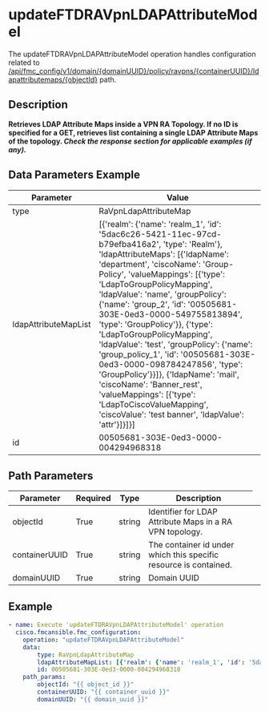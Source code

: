 # updateFTDRAVpnLDAPAttributeModel

The updateFTDRAVpnLDAPAttributeModel operation handles configuration related to [/api/fmc_config/v1/domain/{domainUUID}/policy/ravpns/{containerUUID}/ldapattributemaps/{objectId}](/paths//api/fmc_config/v1/domain/{domain_uuid}/policy/ravpns/{container_uuid}/ldapattributemaps/{object_id}.md) path.&nbsp;
## Description
**Retrieves LDAP Attribute Maps inside a VPN RA Topology. If no ID is specified for a GET, retrieves list containing a single LDAP Attribute Maps of the topology. _Check the response section for applicable examples (if any)._**

## Data Parameters Example
| Parameter | Value |
| --------- | -------- |
| type | RaVpnLdapAttributeMap |
| ldapAttributeMapList | [{'realm': {'name': 'realm_1', 'id': '5dac6c26-5421-11ec-97cd-b79efba416a2', 'type': 'Realm'}, 'ldapAttributeMaps': [{'ldapName': 'department', 'ciscoName': 'Group-Policy', 'valueMappings': [{'type': 'LdapToGroupPolicyMapping', 'ldapValue': 'name', 'groupPolicy': {'name': 'group_2', 'id': '00505681-303E-0ed3-0000-549755813894', 'type': 'GroupPolicy'}}, {'type': 'LdapToGroupPolicyMapping', 'ldapValue': 'test', 'groupPolicy': {'name': 'group_policy_1', 'id': '00505681-303E-0ed3-0000-098784247856', 'type': 'GroupPolicy'}}]}, {'ldapName': 'mail', 'ciscoName': 'Banner_rest', 'valueMappings': [{'type': 'LdapToCiscoValueMapping', 'ciscoValue': 'test banner', 'ldapValue': 'attr'}]}]}] |
| id | 00505681-303E-0ed3-0000-004294968318 |

## Path Parameters
| Parameter | Required | Type | Description |
| --------- | -------- | ---- | ----------- |
| objectId | True | string <td colspan=3> Identifier for LDAP Attribute Maps in a RA VPN topology. |
| containerUUID | True | string <td colspan=3> The container id under which this specific resource is contained. |
| domainUUID | True | string <td colspan=3> Domain UUID |

## Example
```yaml
- name: Execute 'updateFTDRAVpnLDAPAttributeModel' operation
  cisco.fmcansible.fmc_configuration:
    operation: "updateFTDRAVpnLDAPAttributeModel"
    data:
        type: RaVpnLdapAttributeMap
        ldapAttributeMapList: [{'realm': {'name': 'realm_1', 'id': '5dac6c26-5421-11ec-97cd-b79efba416a2', 'type': 'Realm'}, 'ldapAttributeMaps': [{'ldapName': 'department', 'ciscoName': 'Group-Policy', 'valueMappings': [{'type': 'LdapToGroupPolicyMapping', 'ldapValue': 'name', 'groupPolicy': {'name': 'group_2', 'id': '00505681-303E-0ed3-0000-549755813894', 'type': 'GroupPolicy'}}, {'type': 'LdapToGroupPolicyMapping', 'ldapValue': 'test', 'groupPolicy': {'name': 'group_policy_1', 'id': '00505681-303E-0ed3-0000-098784247856', 'type': 'GroupPolicy'}}]}, {'ldapName': 'mail', 'ciscoName': 'Banner_rest', 'valueMappings': [{'type': 'LdapToCiscoValueMapping', 'ciscoValue': 'test banner', 'ldapValue': 'attr'}]}]}]
        id: 00505681-303E-0ed3-0000-004294968318
    path_params:
        objectId: "{{ object_id }}"
        containerUUID: "{{ container_uuid }}"
        domainUUID: "{{ domain_uuid }}"

```